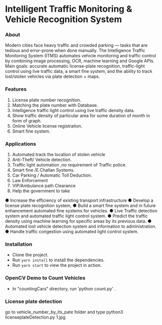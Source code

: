 # Intelligent Traffic Monitoring & Vehicle Recognition System

### About
Modern cities face heavy traffic and crowded parking — tasks that are tedious and error-prone when done manually. The Intelligence Traffic Monitoring System (ITMS) automates vehicle monitoring and traffic control by combining image processing, OCR, machine learning and Google APIs.
Main goals: accurate automatic license-plate recognition, traffic-light control using live traffic data, a smart fine system, and the ability to track lost/stolen vehicles via plate detection + maps.

### Features
1. License plate number recognition.
2. Matching the plate number with Database.
3. Intelligence traffic light control using live traffic density data.
4. Show traffic density of particular area for some duration of month in form of graph.
5. Online Vehicle license registration.
6. Smart fine system.

### Applications
1. Automated track the location of stolen vehicle
2. Anti-Theft/ Vehicle detection.
3. Traffic light automation ,no requirement of Traffic police.
4. Smart fine /E Challan Systems.
5. Car Parking / Automatic Toll Deduction.
6. Law Enforcement
7. VIP/Ambulance path Clearance
8. Help the government to take

● Increase the efficiency of existing transport infrastructure
● Develop a license plate recognition system,
● Build a smart fine system and in future enhancement automated fine systems for vehicles.
● Live Traffic detection system and automated traffic light control system.
● Predict the traffic density using machine learning for specific areas by its previous data.
● Automated lost vehicle detection system and information to administration.
● Handle traffic congestion using automated light control system.

### Installation
* Clone the project.
* Run `yarn install` to install the dependencies.
* Run `yarn start` to view the project in action.

### OpenCV Demo to Count Vehicles
* In "countingCars" directory, run 'python count.py' .

### License plate detection
go to vehicle_number_by_its_pate folder and type python3 licenseplateDetection.py 1.jpg

